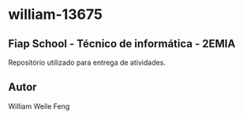 

# william-13675
## Fiap School - Técnico de informática - 2EMIA
Repositório utilizado para entrega de atividades.
## Autor
William Weile Feng
